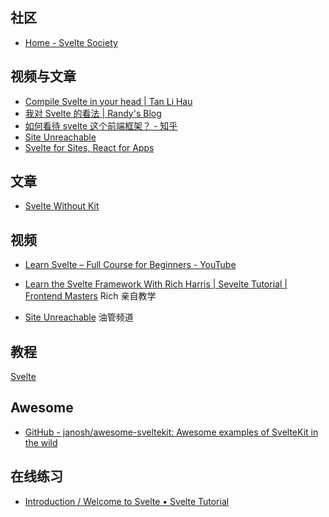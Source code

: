 ## 社区

- [Home - Svelte Society](https://sveltesociety.dev/)

## 视频与文章

- [Compile Svelte in your head | Tan Li Hau](https://lihautan.com/compile-svelte-in-your-head/)
- [我对 Svelte 的看法 | Randy's Blog](https://lutaonan.com/blog/svelte/)
- [如何看待 svelte 这个前端框架？ - 知乎](https://www.zhihu.com/question/53150351)
- [Site Unreachable](https://www.youtube.com/watch?v=AdNJ3fydeao)
- [Svelte for Sites, React for Apps](https://www.swyx.io/svelte-sites-react-apps)

## 文章
- [Svelte Without Kit](https://jumpwire.io/blog/svelte-without-kit)

## 视频

- [Learn Svelte – Full Course for Beginners - YouTube](https://www.youtube.com/watch?v=UGBJHYpHPvA)


- [Learn the Svelte Framework With Rich Harris | Sevelte Tutorial | Frontend Masters](https://frontendmasters.com/courses/svelte/)  Rich 亲自教学

- [Site Unreachable](https://www.youtube.com/channel/UCg6SQd5jnWo5Y70rZD9SQFA) 油管频道

## 教程

[Svelte](https://joyofcode.xyz/categories/svelte)


## Awesome

- [GitHub - janosh/awesome-sveltekit: Awesome examples of SvelteKit in the wild](https://github.com/janosh/awesome-sveltekit)

## 在线练习

- [Introduction / Welcome to Svelte • Svelte Tutorial](https://learn.svelte.dev/tutorial/welcome-to-svelte)